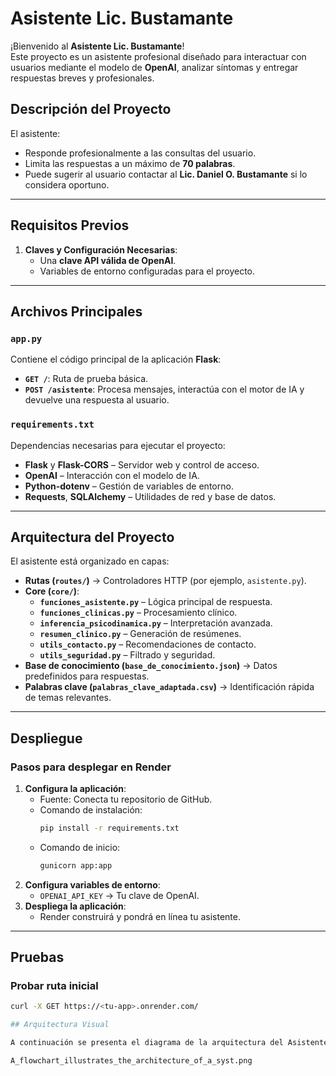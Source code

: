 # Asistente Lic. Bustamante

¡Bienvenido al **Asistente Lic. Bustamante**!  
Este proyecto es un asistente profesional diseñado para interactuar con usuarios mediante el modelo de **OpenAI**, analizar síntomas y entregar respuestas breves y profesionales.

## Descripción del Proyecto

El asistente:
- Responde profesionalmente a las consultas del usuario.
- Limita las respuestas a un máximo de **70 palabras**.
- Puede sugerir al usuario contactar al **Lic. Daniel O. Bustamante** si lo considera oportuno.

---

## Requisitos Previos

1. **Claves y Configuración Necesarias**:
   - Una **clave API válida de OpenAI**.
   - Variables de entorno configuradas para el proyecto.

---

## Archivos Principales

### `app.py`
Contiene el código principal de la aplicación **Flask**:
- **`GET /`**: Ruta de prueba básica.
- **`POST /asistente`**: Procesa mensajes, interactúa con el motor de IA y devuelve una respuesta al usuario.

### `requirements.txt`
Dependencias necesarias para ejecutar el proyecto:
- **Flask** y **Flask-CORS** – Servidor web y control de acceso.
- **OpenAI** – Interacción con el modelo de IA.
- **Python-dotenv** – Gestión de variables de entorno.
- **Requests**, **SQLAlchemy** – Utilidades de red y base de datos.

---

## Arquitectura del Proyecto

El asistente está organizado en capas:

- **Rutas (`routes/`)** → Controladores HTTP (por ejemplo, `asistente.py`).
- **Core (`core/`)**:
  - **`funciones_asistente.py`** – Lógica principal de respuesta.
  - **`funciones_clinicas.py`** – Procesamiento clínico.
  - **`inferencia_psicodinamica.py`** – Interpretación avanzada.
  - **`resumen_clinico.py`** – Generación de resúmenes.
  - **`utils_contacto.py`** – Recomendaciones de contacto.
  - **`utils_seguridad.py`** – Filtrado y seguridad.
- **Base de conocimiento (`base_de_conocimiento.json`)** → Datos predefinidos para respuestas.
- **Palabras clave (`palabras_clave_adaptada.csv`)** → Identificación rápida de temas relevantes.

---

## Despliegue

### Pasos para desplegar en Render
1. **Configura la aplicación**:
   - Fuente: Conecta tu repositorio de GitHub.
   - Comando de instalación:  
     ```bash
     pip install -r requirements.txt
     ```
   - Comando de inicio:  
     ```bash
     gunicorn app:app
     ```
2. **Configura variables de entorno**:
   - `OPENAI_API_KEY` → Tu clave de OpenAI.
3. **Despliega la aplicación**:
   - Render construirá y pondrá en línea tu asistente.

---

## Pruebas

### Probar ruta inicial
```bash
curl -X GET https://<tu-app>.onrender.com/

## Arquitectura Visual

A continuación se presenta el diagrama de la arquitectura del Asistente Lic. Bustamante:

A_flowchart_illustrates_the_architecture_of_a_syst.png



